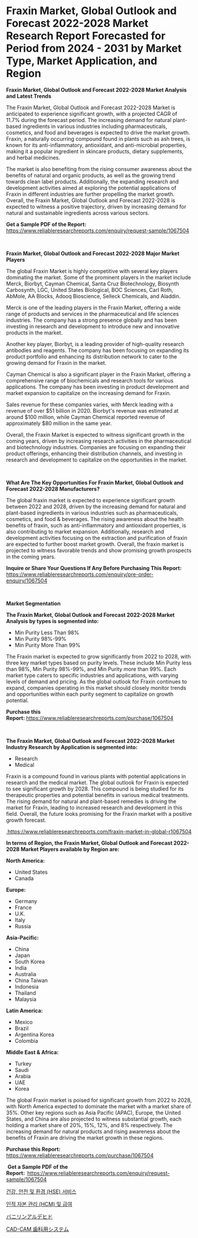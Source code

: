 <p><h1>Fraxin Market, Global Outlook and Forecast 2022-2028 Market Research Report Forecasted for Period from 2024 -  2031 by Market Type, Market Application, and Region</h1></p><p><strong>Fraxin Market, Global Outlook and Forecast 2022-2028 Market Analysis and Latest Trends</strong></p>
<p><p>The Fraxin Market, Global Outlook and Forecast 2022-2028 Market is anticipated to experience significant growth, with a projected CAGR of 11.7% during the forecast period. The increasing demand for natural plant-based ingredients in various industries including pharmaceuticals, cosmetics, and food and beverages is expected to drive the market growth. Fraxin, a naturally occurring compound found in plants such as ash trees, is known for its anti-inflammatory, antioxidant, and anti-microbial properties, making it a popular ingredient in skincare products, dietary supplements, and herbal medicines.</p><p>The market is also benefiting from the rising consumer awareness about the benefits of natural and organic products, as well as the growing trend towards clean label products. Additionally, the expanding research and development activities aimed at exploring the potential applications of Fraxin in different industries are further propelling the market growth. Overall, the Fraxin Market, Global Outlook and Forecast 2022-2028 is expected to witness a positive trajectory, driven by increasing demand for natural and sustainable ingredients across various sectors.</p></p>
<p><strong>Get a Sample PDF of the Report:&nbsp;</strong> <a href="https://www.reliableresearchreports.com/enquiry/request-sample/1067504">https://www.reliableresearchreports.com/enquiry/request-sample/1067504</a></p>
<p>&nbsp;</p>
<p><strong>Fraxin Market, Global Outlook and Forecast 2022-2028 Major Market Players</strong></p>
<p><p>The global Fraxin Market is highly competitive with several key players dominating the market. Some of the prominent players in the market include Merck, Biorbyt, Cayman Chemical, Santa Cruz Biotechnology, Biosynth Carbosynth, LGC, United States Biological, BOC Sciences, Carl Roth, AbMole, AA Blocks, Adooq Bioscience, Selleck Chemicals, and Aladdin.</p><p>Merck is one of the leading players in the Fraxin Market, offering a wide range of products and services in the pharmaceutical and life sciences industries. The company has a strong presence globally and has been investing in research and development to introduce new and innovative products in the market.</p><p>Another key player, Biorbyt, is a leading provider of high-quality research antibodies and reagents. The company has been focusing on expanding its product portfolio and enhancing its distribution network to cater to the growing demand for Fraxin in the market.</p><p>Cayman Chemical is also a significant player in the Fraxin Market, offering a comprehensive range of biochemicals and research tools for various applications. The company has been investing in product development and market expansion to capitalize on the increasing demand for Fraxin.</p><p>Sales revenue for these companies varies, with Merck leading with a revenue of over $51 billion in 2020. Biorbyt's revenue was estimated at around $100 million, while Cayman Chemical reported revenue of approximately $80 million in the same year.</p><p>Overall, the Fraxin Market is expected to witness significant growth in the coming years, driven by increasing research activities in the pharmaceutical and biotechnology industries. Companies are focusing on expanding their product offerings, enhancing their distribution channels, and investing in research and development to capitalize on the opportunities in the market.</p></p>
<p>&nbsp;</p>
<p><strong>What Are The Key Opportunities For Fraxin Market, Global Outlook and Forecast 2022-2028 Manufacturers?</strong></p>
<p><p>The global fraxin market is expected to experience significant growth between 2022 and 2028, driven by the increasing demand for natural and plant-based ingredients in various industries such as pharmaceuticals, cosmetics, and food & beverages. The rising awareness about the health benefits of fraxin, such as anti-inflammatory and antioxidant properties, is also contributing to market expansion. Additionally, research and development activities focusing on the extraction and purification of fraxin are expected to further boost market growth. Overall, the fraxin market is projected to witness favorable trends and show promising growth prospects in the coming years.</p></p>
<p><strong>Inquire or Share Your Questions If Any Before Purchasing This Report:</strong> <a href="https://www.reliableresearchreports.com/enquiry/pre-order-enquiry/1067504">https://www.reliableresearchreports.com/enquiry/pre-order-enquiry/1067504</a></p>
<p>&nbsp;</p>
<p><strong>Market Segmentation</strong></p>
<p><strong>The Fraxin Market, Global Outlook and Forecast 2022-2028 Market Analysis by types is segmented into:</strong></p>
<p><ul><li>Min Purity Less Than 98%</li><li>Min Purity 98%-99%</li><li>Min Purity More Than 99%</li></ul></p>
<p><p>The Fraxin market is expected to grow significantly from 2022 to 2028, with three key market types based on purity levels. These include Min Purity less than 98%, Min Purity 98%-99%, and Min Purity more than 99%. Each market type caters to specific industries and applications, with varying levels of demand and pricing. As the global outlook for Fraxin continues to expand, companies operating in this market should closely monitor trends and opportunities within each purity segment to capitalize on growth potential.</p></p>
<p><strong>Purchase this Report:&nbsp;</strong><a href="https://www.reliableresearchreports.com/purchase/1067504">https://www.reliableresearchreports.com/purchase/1067504</a></p>
<p>&nbsp;</p>
<p><strong>The Fraxin Market, Global Outlook and Forecast 2022-2028 Market Industry Research by Application is segmented into:</strong></p>
<p><ul><li>Research</li><li>Medical</li></ul></p>
<p><p>Fraxin is a compound found in various plants with potential applications in research and the medical market. The global outlook for Fraxin is expected to see significant growth by 2028. This compound is being studied for its therapeutic properties and potential benefits in various medical treatments. The rising demand for natural and plant-based remedies is driving the market for Fraxin, leading to increased research and development in this field. Overall, the future looks promising for the Fraxin market with a positive growth forecast.</p></p>
<p><a href="https://www.reliableresearchreports.com/fraxin-market-in-global-r1067504">&nbsp;https://www.reliableresearchreports.com/fraxin-market-in-global-r1067504</a></p>
<p><strong>In terms of Region, the Fraxin Market, Global Outlook and Forecast 2022-2028 Market Players available by Region are:</strong></p>
<p>
    <p> <strong> North America: </strong>
        <ul>
            <li>United States</li>
            <li>Canada</li>
        </ul>
        </p> 
    <p> <strong> Europe: </strong>
        <ul>
            <li>Germany</li>
            <li>France</li>
            <li>U.K.</li>
            <li>Italy</li>
            <li>Russia</li>
        </ul>
        </p> 
    <p> <strong> Asia-Pacific: </strong>
        <ul>
            <li>China</li>
            <li>Japan</li>
            <li>South Korea</li>
            <li>India</li>
            <li>Australia</li>
            <li>China Taiwan</li>
            <li>Indonesia</li>
            <li>Thailand</li>
            <li>Malaysia</li>
        </ul>
        </p> 
    <p> <strong> Latin America: </strong>
        <ul>
            <li>Mexico</li>
            <li>Brazil</li>
            <li>Argentina Korea</li>
            <li>Colombia</li>
        </ul>
        </p> 
    <p> <strong> Middle East & Africa: </strong>
        <ul>
            <li>Turkey</li>
            <li>Saudi</li>
            <li>Arabia</li>
            <li>UAE</li>
            <li>Korea</li>
        </ul>
    </p>
    </p>
<p><p>The global Fraxin market is poised for significant growth from 2022 to 2028, with North America expected to dominate the market with a market share of 35%. Other key regions such as Asia Pacific (APAC), Europe, the United States, and China are also projected to witness substantial growth, each holding a market share of 20%, 15%, 12%, and 8% respectively. The increasing demand for natural products and rising awareness about the benefits of Fraxin are driving the market growth in these regions.</p></p>
<p><strong>Purchase this Report: </strong><a href="https://www.reliableresearchreports.com/purchase/1067504">https://www.reliableresearchreports.com/purchase/1067504</a></p>
<p>&nbsp;<strong>Get a Sample PDF of the Report:&nbsp;&nbsp;</strong><a href="https://www.reliableresearchreports.com/enquiry/request-sample/1067504">https://www.reliableresearchreports.com/enquiry/request-sample/1067504</a></p>
<p><strong></strong></p>
<p><p><a href="https://medium.com/@jeremysnyder277/%EB%B3%B4%EA%B1%B4-%EC%95%88%EC%A0%84-%EB%B0%8F-%ED%99%98%EA%B2%BD-hse-%EC%84%9C%EB%B9%84%EC%8A%A4-%EC%8B%9C%EC%9E%A5-%EA%B2%BD%EC%9F%81-%EB%B6%84%EC%84%9D-%EC%8B%9C%EC%9E%A5-%EB%8F%99%ED%96%A5-%EB%B0%8F-2031%EB%85%84%EA%B9%8C%EC%A7%80%EC%9D%98-%EC%98%88%EC%B8%A1-fba929792ce9">건강, 안전 및 환경 (HSE) 서비스</a></p><p><a href="https://medium.com/@desmondmraz12023/%EC%9D%B8%EC%A0%81-%EC%9E%90%EB%B3%B8-%EA%B4%80%EB%A6%AC-hcm-%EB%B0%8F-%EA%B8%89%EC%97%AC-%EC%8B%9C%EC%9E%A5-%EB%B6%84%EC%84%9D-%EA%B7%B8%EC%9D%98-cagr-%EC%8B%9C%EC%9E%A5-%EC%84%B8%EB%B6%84%ED%99%94-%EB%B0%8F-%EA%B8%80%EB%A1%9C%EB%B2%8C-%EC%82%B0%EC%97%85-%EA%B0%9C%EC%9A%94-508acb59a2fc">인적 자본 관리 (HCM) 및 급여</a></p><p><a href="https://medium.com/@camilcosta76856/%E3%83%90%E3%83%8B%E3%83%AA%E3%83%B3%E3%82%A2%E3%83%AB%E3%83%87%E3%83%92%E3%83%89%E5%B8%82%E5%A0%B4%E8%AA%BF%E6%9F%BB%E3%83%AC%E3%83%9D%E3%83%BC%E3%83%88-%E3%81%9D%E3%81%AE%E6%AD%B4%E5%8F%B2%E3%81%A8%E4%BA%88%E6%B8%AC-2024%E5%B9%B4%E3%81%8B%E3%82%892031%E5%B9%B4%E3%81%BE%E3%81%A7-bf2918ff5bef">バニリンアルデヒド</a></p><p><a href="https://github.com/LeoraEber/Market-Research-Report-List-1/blob/main/222833486844.md">CAD-CAM 歯科用システム</a></p></p>